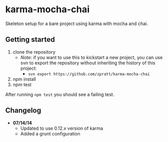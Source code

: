 karma-mocha-chai
================

Skeleton setup for a bare project using karma with mocha and chai.

## Getting started
1. clone the repository
   * *Note*: if you want to use this to kickstart a new project, you can use
   svn to export the repository without inheriting the history of this project:
     * `svn export https://github.com/zpratt/karma-mocha-chai`
2. npm install
3. npm test

After running `npm test` you should see a failing test.

## Changelog
* **07/14/14**
  * Updated to use 0.12.x version of karma
  * Added a grunt configuration
